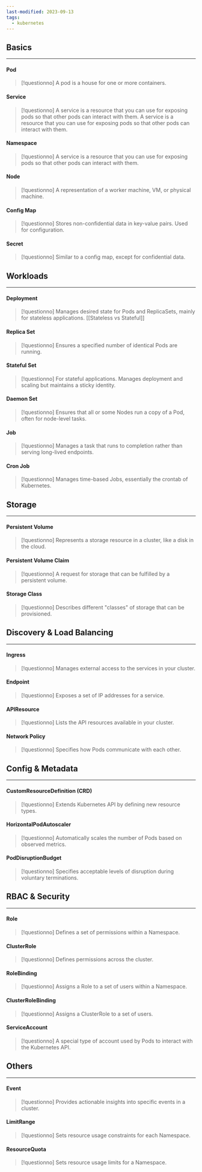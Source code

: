```yaml
---
last-modified: 2023-09-13
tags:
  - kubernetes
---
```

## Basics
---
#### Pod

>[!questionno]
>A pod is a house for one or more containers.
#### Service

> [!questionno]
> A service is a resource that you can use for exposing pods so that other pods can interact with them.
A service is a resource that you can use for exposing pods so that other pods can interact with them.
#### Namespace

> [!questionno]
> A service is a resource that you can use for exposing pods so that other pods can interact with them.
#### Node

> [!questionno]
> A representation of a worker machine, VM, or physical machine.
#### Config Map

> [!questionno]
> Stores non-confidential data in key-value pairs. Used for configuration.
#### Secret

>[!questionno]
>Similar to a config map, except for confidential data.

## Workloads
---
#### Deployment

> [!questionno]
> Manages desired state for Pods and ReplicaSets, mainly for stateless applications.
> [[Stateless vs Stateful]]
#### Replica Set

> [!questionno]
> Ensures a specified number of identical Pods are running.
#### Stateful Set

> [!questionno]
> For stateful applications. Manages deployment and scaling but maintains a sticky identity.
#### Daemon Set

>[!questionno]
>Ensures that all or some Nodes run a copy of a Pod, often for node-level tasks.
#### Job

> [!questionno]
> Manages a task that runs to completion rather than serving long-lived endpoints.

#### Cron Job

> [!questionno]
> Manages time-based Jobs, essentially the crontab of Kubernetes.
## Storage
---
#### Persistent Volume

> [!questionno]
> Represents a storage resource in a cluster, like a disk in the cloud.
#### Persistent Volume Claim

> [!questionno]
> A request for storage that can be fulfilled by a persistent volume.
#### Storage Class

> [!questionno]
> Describes different "classes" of storage that can be provisioned.

## Discovery & Load Balancing
---
#### Ingress

> [!questionno]
> Manages external access to the services in your cluster.
#### Endpoint

> [!questionno]
> Exposes a set of IP addresses for a service.
#### APIResource

> [!questionno]
> Lists the API resources available in your cluster.
#### Network Policy

> [!questionno]
> Specifies how Pods communicate with each other.

## Config & Metadata
---
#### CustomResourceDefinition (CRD)

> [!questionno]
> Extends Kubernetes API by defining new resource types.
#### HorizontalPodAutoscaler

>[!questionno]
>Automatically scales the number of Pods based on observed metrics.
#### PodDisruptionBudget

> [!questionno]
> Specifies acceptable levels of disruption during voluntary terminations.
## RBAC & Security
---
#### Role

> [!questionno]
> Defines a set of permissions within a Namespace.
#### ClusterRole

> [!questionno]
> Defines permissions across the cluster.
#### RoleBinding

> [!questionno]
> Assigns a Role to a set of users within a Namespace.
#### ClusterRoleBinding

> [!questionno]
> Assigns a ClusterRole to a set of users.
#### ServiceAccount

> [!questionno]
> A special type of account used by Pods to interact with the Kubernetes API.
## Others
---
#### Event

> [!questionno]
> Provides actionable insights into specific events in a cluster.
#### LimitRange

> [!questionno]
> Sets resource usage constraints for each Namespace.
#### ResourceQuota

> [!questionno]
> Sets resource usage limits for a Namespace.

